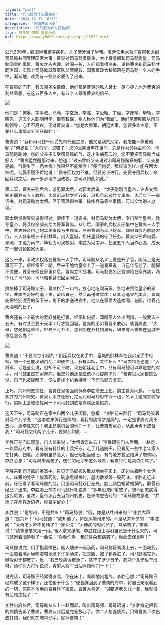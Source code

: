 ```yaml
---
layout: "post"
title: "司马懿为什么要装病"
date: "2018-12-17 16:15"
categories: "三国两晋历史"
description: "司马懿为什么要装病"
tags: 司马懿 魏国 三国历史
url: https://www.y5000.com/zgls/sglj/28572.html
---
```






公元239年，魏国皇帝曹睿病死，儿子曹芳当了皇帝。曹芳任用大将军曹爽和太尉司马懿共同管理国家大事。曹爽对司马懿很敬重，大小事情都和司马懿商量，司马懿同意的事情，曹爽才去办理。时间一长，人们都看得出来，说是曹爽和司马懿共同治国，实际上司马懿既管军队又管朝政，国家军政大权都落在司马懿一个人的手中，渐渐地，难免有一些议论便传了出来。

在曹爽的门下，有五百多名幕僚，他们都是曹爽的私人谋士，尽心尽力地为曹爽的利益着想。在这五百多人中，有五个人最得曹爽的信任。

![](https://img.y5000.com/uploads/allimg/180209/8-1P20911023V31.jpg)

他们是：何晏，字平叔、邓飏，字玄茂、李胜，字公昭、丁谧，字彦靖、毕轨，字昭先。这五个人聪明博学，很有智谋，别人称他们为“智囊”。他们见曹爽服从司马懿领导，心里不高兴，便对曹爽说：“您是大将军，朝廷大事，您要多拿主意，不要什么事情都听司马懿的！”

曹爽说：“我和司马懿一同受先帝托孤之恩，他又是我的父辈，我怎能不尊重他呢？”何晏说：“大将军，您错了！您的父亲当年在世时，总是作为领兵主帅的，司马懿是副帅。您的父亲多次受司马懿的气，这才生病死去的。您不要把司马懿当成好人！”曹爽猛然醒悟过来，想道：“过去曾听父亲说过和司马懿赌赛的事，父亲总是输，气得生了一场大病！我果然不能糊涂！”便问何晏，那应该怎样才能夺回大权呢，何晏不慌不忙地说：“要夺回权力不难，但要分步进行，先要夺回兵权；夺回兵权之后，再一步步地夺回政权。您可以如此如此。”

第二天，曹爽来到后宫，求见郭太后，对郭太后说：“太子刚刚当皇帝，许多文武知识需要有专人教授。太尉司马懿文武双全，可担负起这件大事来，太后应下一道诏书，封司马懿为太傅。至于管理御林军、操练兵马等小事情，可以交给别人办理。”

郭太后觉得曹爽说得很对，便传下一道诏书，封司马懿为太傅，专门陪伴皇帝、教导皇帝，将兵权全部交给大将军曹爽。从此后，国家的兵权全部集中在曹爽一人手中。曹爽任命自己的二弟曹羲为中领军、三弟曹训为武卫将军、四弟曹彦为散骑常侍，三人各率领三千御林军，出入皇城，担任皇城的守卫任务。曹爽又任命何晏、邓飏、丁谧为尚书、毕轨为司隶校尉、李胜为河南尹，把这五个人当作心腹，成天在一起讨论国家大事。

这么一来，军政大权落在曹爽一人手中。司马懿从名义上说是升了官，实际上是无事可干了，便经常不上朝。后来干脆给皇帝上了一道奏章说：自己年纪老了，腿脚不灵便，要请长假在家里休息。曹爽立即批准。司马懿便名正言顺地在家养病，两个儿子司马师、司马昭也辞职回家闲住。

排挤掉了司马懿父子，曹爽松了一口气，放心地吃喝玩乐。各地进贡给皇帝的珍宝，曹爽先将好的选下来，留给自己，然后再送进宫中；从各地选来的美女，曹爽先把特别漂亮的留下来，剩下的才送进宫中。他又在家里大造楼阁、花园，过着花天酒地的日子。

曹爽还有一个最大的爱好就是打猎，经常和何晏、邓飏等人外出围猎，一般要去三五天，有时甚至要十天半个月才能回城。曹爽的弟弟曹羲不放心，劝曹爽说：“大哥，您是朝廷重臣，轻易不可外出。您长期在外打猎游玩，如果有人乘机在皇城中作乱怎么办？”

![](https://img.y5000.com/uploads/allimg/180209/8-1P2091103002b.jpg)

曹爽道：“不要大惊小怪的！朝廷兵权在我手中，皇城的御林军在我弟兄手中经管，哪一个还能发动内乱？即便作乱，我有军队，又怕什么？”司农桓范也道：“大将军，话是这么说，但却不可不防。现在朝廷老臣中，只有司马懿可以算是您的对手，司马懿虽然在家养病，但您对他还是应该小心提防才对！”曹爽见大家都这么说，自己也被提醒了，便决定找个机会探听一下司马懿的虚实。

正巧，荆州刺史换任，曹爽在皇帝面前保奏李胜前去上任。魏主曹芳同意，下诏任李胜为荆州刺史。曹爽让李胜在临行之前到司马懿府中去一趟，名义上是向太尉辞行，实际上是顺便探问一下司马懿到底是真病还是假病。

这天下午，司马懿正在家中和两个儿子闲聊，忽报：“李胜前来辞行！”司马懿笑着对两个儿子说：“这李胜来辞行是假的，看我的病情才是真的，一定是曹爽对我不放心，派李胜来的！我正好乘机会骗他们一下，让曹爽放宽心，从此再也不戒备我！”司马懿交代两个儿子，要如此如此&hellip;&hellip;

李胜正在门口观望，门人出来说：“太傅请您进去！”李胜跟在门人后面，一路走，一路留心府中，看有没有精壮的士兵把守，走了几道院子，只看见一些中老年家人在打柴、扫地。太傅府虽然高大，但已经相当破旧，有的地方甚至结满了蜘蛛网。李胜心想：“司马懿毕竟老了，连住的地方都这么破败，看来只怕是真的生病了。”

李胜来到司马懿的卧室中，只见司马懿披头散发地坐在床上，床边站着两个女佣人，床旁的凳子上放着药碗，碗底黑糊糊的，屋内散发着一股药味。李胜走近床前，仔细看了看司马懿的脸，只见司马懿双目无光，脸上颜色蜡黄蜡黄的，颧骨已经凸了出来。李胜凑上前向司马懿行礼说道：“多年没来拜望您了，想不到您病得这么厉害。这次，皇帝派我去当荆州刺史，是来向您告别的！”司马懿故意说：“并州？并州靠近边界，你要多留心！”

李胜说：“是荆州，不是并州！”司马懿说：“哦，你是从并州来的？”李胜大声道：“是荆州！”司马懿道：“我知道了，你是从荆州来的，不是从并州来的！”李胜问：“太傅怎么听不见话了？”佣人说：“太傅病的时间长了，耳朵聋了。”李胜说：“请拿纸笔来用一用。”佣人拿来纸笔，李胜在纸上写明自己是干什么来的，司马懿瞪着眼睛看了一会说：“你看你看，我的耳朵都病聋了，你此去保重啊！”

司马懿说完，用手指着嘴巴，佣人端来一碗汤药，司马懿将嘴凑上去，一面喝药，一面顺着嘴角嘀嘀嗒嗒地流下许多汤来，把衣服、被子都弄脏了。司马懿喝完药，喉咙似乎都硬了，说：“我已经病得很重了，活不了多少日子，我两个儿子也不成材，请你对大将军说说，希望大将军日后照顾他们一下！”

说完话，司马懿已经累得直喘，倒在床上，嘶嘶地出粗气。李胜心想：“司马懿已经病成了这个样子，还怕他干什么！”便告辞回到了曹爽的府中，将自己亲眼看到的一切，原原本本地向曹爽作了报告。曹爽大喜道：“只要这老头儿一死，我就没有后顾之忧了！”

李胜出府以后，司马懿从床上一跃而起，叫出司马师、司马昭说：“李胜肯定把我的病情告诉了曹爽，曹爽从此后是完全放心了。你二人加强侦探，只等曹爽下次出去打猎，我们就在城中动手，除掉曹爽！”
